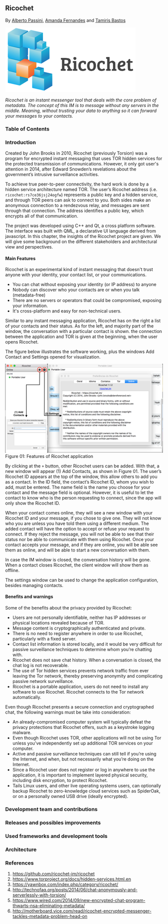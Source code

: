 ## Ricochet
By [Alberto Passini](https://github.com/AlbertoPassini), [Amanda Fernandes](https://github.com/amandafer/) and [Tamiris Bastos](https://github.com/tatasb)

![Ricochet Logo](images/ricochet.png)

*Ricochet is an instant messenger tool that deals with the core problem of metadata.
The concept of this IM is to message without any servers in the middle. Meaning, without trusting your data to anything so it can forward your messages to your contacts.*

### Table of Contents


### Introduction
Created by John Brooks in 2010, Ricochet (previously Torsion) was a program for encrypted instant messaging that uses TOR hidden services for the protected transmission of communications. However, it only got user's attention in 2014, after Edward Snowden’s revelations about the government’s intrusive surveillance activities.

To achieve true peer-to-peer connectivity, the hard work is done by a hidden service architecture named TOR. The user’s Ricochet address (i.e. `ricochet:rs7ce36jsj24ogfw`) represents a public key and a hidden service, and through TOR peers can ask to connect to you. Both sides make an anonymous connection to a rendezvous relay, and messages are sent through that connection. The address identifies a public key, which encrypts all of that communication.

The project was developed using C++ and Qt, a cross platform software. The interface was built with QML, a declarative UI language derived from javascript.
In this chapter, the insights of the Ricochet project are given. We will give some background on the different stakeholders and architectural view and perspectives.

#### Main Features
Ricochet is an experimental kind of instant messaging that doesn't trust anyone with your identity, your contact list, or your communications.
* You can chat without exposing your identity (or IP address) to anyone
* Nobody can discover who your contacts are or when you talk (metadata-free)
* There are no servers or operators that could be compromised, exposing your information.
* It's cross-platform and easy for non-technical users.

Similar to any instant messaging application, Ricochet has on the right a list of your contacts and their status. As for the left, and majority part of the window, the conversation with a particular contact is shown. the connection between the application and TOR is given at the beginning, when the user opens Ricochet.

The figure below illustrates the software working, plus the windows Add Contact and Settings opened for visualization.

![Features of Ricochet application](images/app_features.png)
Figure 01: Features of Ricochet application


By clicking at the `+` button, other Ricochet users can be added. With that, a new window will appear (1) Add Contacts, as shown in Figure 01. The user’s Ricochet ID appears at the top of the window, this allow others to add you as a contact. In the ID field, the contact’s Ricochet ID, whom you wish to add, must be entered. The name field is the name you choose for your contact and the message field is optional. However, it is useful to let the contact to know who is the person requesting to connect, since the app will only show the Ricochet ID.

When your contact comes online, they will see a new window with your Ricochet ID and your message, if you chose to give one. They will not know who you are unless you have told them using a different medium. The added contact will have the option to accept or refuse your request to connect. If they reject the message, you will not be able to see that their status nor be able to communicate with them using Ricochet. Once your contact accepts your message, and if they are online, you will be able see them as online, and will be able to start a new conversation with them.

In case the IM window is closed, the conversation history will be gone. When a contact closes Ricochet, the client window will show them as offline.

The settings window can be used to change the application configuration, besides managing contacts.


#### Benefits and warnings
Some of the benefits about the privacy provided by Ricochet:
* Users are not personally identifiable, neither has IP addresses or physical locations revealed because of TOR.
* Message content is cryptographically authenticated and private.
* There is no need to register anywhere in order to use Ricochet, particularly with a fixed server.
* Contact list information is stored locally, and it would be very difficult for passive surveillance techniques to determine whom you’re chatting with.
* Ricochet does not save chat history. When a conversation is closed, the chat log is not recoverable.
* The use of Tor hidden services prevents network traffic from ever leaving the Tor network, thereby preserving anonymity and complicating passive network surveillance.
* Ricochet is a portable application, users do not need to install any software to use Ricochet. Ricochet connects to the Tor network automatically.

Even though Ricochet presents a secure connection and cryptographed chat, the following warnings must be take into consideration:
* An already-compromised computer system will typically defeat the privacy protections that Ricochet offers, such as a keystroke logging malware.
* Even though Ricochet uses TOR, other applications will not be using Tor unless you’ve independently set up additional TOR services on your computer.
* Active and passive surveillance techniques can still tell if you’re using the Internet, and when, but not necessarily what you’re doing on the Internet.
* Since a Ricochet user does not register or log in anywhere to use the application, it is important to implement layered physical security, including disk encryption, to protect Ricochet.
* Tails Linux users, and other live operating systems users, can optionally backup Ricochet to zero-knowledge cloud services such as SpiderOak, or on a personally owned USB drive (ideally encrypted).


### Development team and contributions

### Releases and possibles improvements

### Used frameworks and development tools

### Architecture

### References
1. https://github.com/ricochet-im/ricochet
2. https://www.torproject.org/docs/hidden-services.html.en
3. https://yawnbox.com/index.php/category/ricochet/
4. http://technofaq.org/posts/2014/06/chat-anonymously-and-serverlessly-with-torsion/
5. https://www.wired.com/2014/09/new-encrypted-chat-program-thwarts-nsa-eliminating-metadata/
6. http://motherboard.vice.com/read/ricochet-encrypted-messenger-tackles-metadata-problem-head-on
